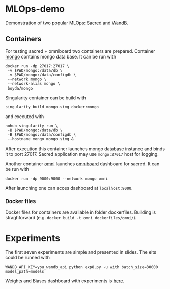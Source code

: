 # MLOps-demo
Demonstration of two popular MLOps: [Sacred](https://github.com/IDSIA/sacred) and [WandB](https://wandb.ai/home).

## Containers
For testing sacred + omniboard two containers are prepared. Container [mongo](https://hub.docker.com/repository/docker/boyda/mongo) contains mongo data base. It can be run with 
```
docker run -dp 27017:27017 \
 -v $PWD/mongo:/data/db \
 -v $PWD/mongo:/data/configdb \
 --network mongo \
 --network-alias mongo \
 boyda/mongo
```
Singularity container can be build with 
```
singularity build mongo.simg docker:mongo
```
and executed with
```
nohub singularity run \
 -B $PWD/mongo:/data/db \
 -B $PWD/mongo:/data/configdb \
 --hostname mongo mongo.simg &
```
After execution this container launches mongo database instance and binds it to port 27017. Sacred application may use `mongo:27017` host for logging.

Another container [omni](https://hub.docker.com/repository/docker/boyda/omni) launches [omniboard](https://github.com/vivekratnavel/omniboard) dashboard for sacred. It can be run with
```
docker run -dp 9000:9000 --network mongo omni
```
After launching one can acces dashboard at `localhost:9000`.

### Docker files
Docker files for containers are available in folder dockerfiles. Building is straghforward (e.g. `docker build -t omni dockerfiles/omni/`).

# Experiments
The first seven experiments are simple and presented in slides. The eits could be runned with
```
WANDB_API_KEY=you_wandb_api python exp8.py -u with batch_size=30000 model_path=models
```

Weights and Biases dashboard with experiments is [here](https://wandb.ai/alcf-datascience/demo).

